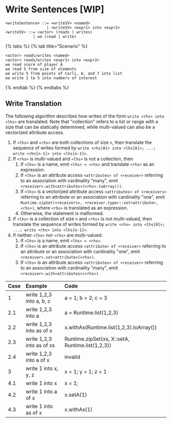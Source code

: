 # Write Sentences \[WIP\]

```markup
<writeSentence> ::= <writeSV> <named>
                  | <writeSV> <expr1> into <expr2>
<writeSV> ::= <actor> (reads | writes)
            | we (read | write)
```

{% tabs %}
{% tab title="Scenario" %}
```markup
<actor> reads/writes <named>
<actor> reads/writes <expr1> into <expr2>
we read score of player A
we read 5 from size of elements
we write 5 from points of Carli, 6, and 7 into list
we write 1 to 5 into numbers of interest
```
{% endtab %}
{% endtabs %}

## Write Translation

The following algorithm describes how writes of the form `write <rhs> into <lhs>` are translated. Note that "collection" refers to a list or range with a size that can be statically determined, while multi-valued can also be a vectorized attribute access.

1. If `<lhs>` and `<rhs>` are both collections of size `n`, then translate the sequence of writes formed by `write <rhs[0]> into <lhs[0]>; ...; write <rhs[n-1]> into <lhs[n-1]>`.
2. If `<rhs>` is multi-valued and `<lhs>` is not a collection, then
   1. If `<lhs>` is a name, emit `<lhs> = <rhs>` and translate `<rhs>` as an expression.
   2. If `<lhs>` is an attribute access `<attributes> of <receiver>` referring to an association with cardinality "many", emit `<receiver>.with<attributes>(<rhs>.toArray())`.
   3. If `<lhs>` is a vectorized attribute access `<attributes> of <receivers>` referring to an attribute or an association with cardinality "one", emit `Runtime.zipSet(<receivers>, <receiver.type>::set<attribute>, <rhs>)`, where `<rhs>` is translated as an expression.
   4. Otherwise, the statement is malformed.
3. If `<lhs>` is a collection of size `n` and `<rhs>` is not multi-valued, then translate the sequence of writes formed by `write <rhs> into <lhs[0]>; ...; write <rhs> into <lhs[n-1]>`.
4. If neither `<lhs>` nor `<rhs>` are multi-valued:
   1. If `<lhs>` is a name, emit `<lhs> = <rhs>`.
   2. If `<lhs>` is an attribute access `<attribute> of <receiver>` referring to an attribute or an association with cardinality "one", emit `<receiver>.set<attribute>(<rhs>)`.
   3. If `<lhs>` is an attribute access `<attributes> of <receiver>` referring to an association with cardinality "many", emit `<receiver>.with<attributes>(<rhs>)`.

| Case | Example | Code |
| :--- | :--- | :--- |
| 1 | write 1,2,3 into a, b, c | a = 1; b = 2; c = 3 |
| 2.1 | write 1,2,3 into a | a = Runtime.list\(1,2,3\) |
| 2.2 | write 1,2,3 into as of x | x.withAs\(Runtime.list\(1,2,3\).toArray\(\)\) |
| 2.3 | write 1,2,3 into as of xs | Runtime.zipSet\(xs, X::setA, Runtime.list\(1,2,3\)\) |
| 2.4 | write 1,2,3 into a of x | invalid |
| 3 | write 1 into x, y, z | x = 1; y = 1; z = 1 |
| 4.1 | write 1 into x | x = 1; |
| 4.2 | write 1 into a of x | x.setA\(1\) |
| 4.3 | write 1 into as of x | x.withAs\(1\) |

